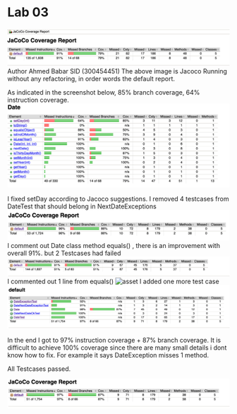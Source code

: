 <h1>Lab 03</h1>


![Screenshot](assets/JacocoDefault.png)
Author Ahmed Babar SID (300454451)
The above image is Jacoco Running without any refactoring, in order words the default report.

As indicated in the screenshot below, 85% branch coverage, 64% instruction coverage.
![Screenshot](assets/lb3-2.png)

I fixed setDay according to Jacoco suggestions. I removed 4 testcases from DateTest that should belong in NextDateExceptions
![Screenshot](assets/lb3-3.png)
I comment out Date class method equals() , there is an improvement with overall 91%. but 2 Testcases had failed
![](assets/lb3-4.png)
I commented out 1 line from equals()
![asset](lb3-5.png)
I added one more test case
![](assets/lb3-6.png)

In the end I got to 97% instruction coverage + 87% branch coverage. It is difficult to achieve 100% coverage since there are many small details i dont know how to fix. For example it says DateException misses 1 method.

All Testcases passed.

![](assets/lb3-7.png)
